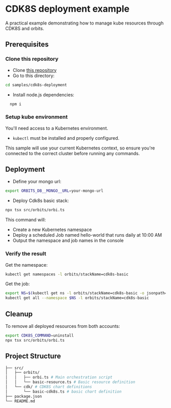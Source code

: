 # CDK8S deployment example

A practical example demonstrating how to manage kube resources through CDK8S and orbits.

## Prerequisites

### Clone this repository

- Clone [this repository](https://github.com/LaWebcapsule/orbits)
- Go to this directory:

```bash
cd samples/cdk8s-deployment
```

- Install node.js dependencies:

```bash
  npm i
```

### Setup kube environment

You'll need access to a Kubernetes environment.

- `kubectl` must be installed and properly configured.

This sample will use your current Kubernetes context, so ensure you're connected to the correct cluster before running any commands.

## Deployment

- Define your mongo url:

```bash
export ORBITS_DB__MONGO__URL=your-mongo-url
```

- Deploy Cdk8s basic stack:

```bash
npx tsx src/orbits/orbi.ts
```

This command will:

- Create a new Kubernetes namespace
- Deploy a scheduled Job named hello-world that runs daily at 10:00 AM
- Output the namespace and job names in the console

### Verify the result

Get the namespace:

```bash
kubectl get namespaces -l orbits/stackName=cdk8s-basic
```

Get the job:

```bash
export NS=$(kubectl get ns -l orbits/stackName=cdk8s-basic -o jsonpath='{.items[0].metadata.name}')
kubectl get all --namespace $NS -l orbits/stackName=cdk8s-basic
```

## Cleanup

To remove all deployed resources from both accounts:

```bash
export CDK8S_COMMAND=uninstall
npx tsx src/orbits/orbi.ts
```

## Project Structure

```bash
├── src/
│   ├── orbits/
│   │   ├── orbi.ts # Main orchestration script
│   │   └── basic-resource.ts # Basic resource definition
│   └── cdk/ # CDK8S chart definitions
│       └── basic-cdk8s.ts # basic chart definition
├── package.json
└── README.md
```
